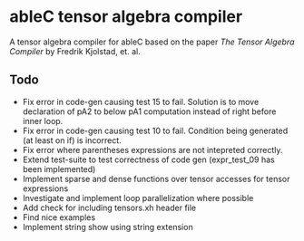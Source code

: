 # ableC tensor algebra compiler
A tensor algebra compiler for ableC based on the paper *The Tensor Algebra Compiler* by Fredrik Kjolstad, et. al.

## Todo
* Fix error in code-gen causing test 15 to fail. Solution is to move declaration of pA2 to below pA1 computation instead of right before inner loop.
* Fix error in code-gen causing test 10 to fail. Condition being generated (at least on if) is incorrect.
* Fix error where parentheses expressions are not intepreted correctly.
* Extend test-suite to test correctness of code gen (expr\_test\_09 has been implemented)
* Implement sparse and dense functions over tensor accesses for tensor expressions
* Investigate and implement loop parallelization where possible
* Add check for including tensors.xh header file
* Find nice examples
* Implement string show using string extension
